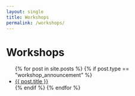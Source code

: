 ```yaml
---
layout: single
title: Workshops
permalink: /workshops/
---
```


<h1>Workshops</h1>
<ul class="post-list">
    {% for post in site.posts %}
        {% if post.type == "workshop_announcement" %}
        <li>
            <a class="post-link" href="{{ post.url | relative_url }}">{{ post.title }}</a>
        </li>
        {% endif %}
    {% endfor %}
</ul>
